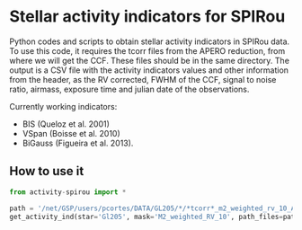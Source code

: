 # Stellar activity indicators for SPIRou
Python codes and scripts to obtain stellar activity indicators in SPIRou data. To use this code, it requires the tcorr files from the APERO reduction, from where we will get the CCF. These files should be in the same directory. The output is a CSV file with the activity indicators values and other information from the header, as the RV corrected, FWHM of the CCF, signal to noise ratio, airmass, exposure time and julian date of the observations.

Currently working indicators:
* BIS (Queloz et al. 2001)
* VSpan (Boisse et al. 2010)
* BiGauss (Figueira et al. 2013).

## How to use it
```python
from activity-spirou import *

path = '/net/GSP/users/pcortes/DATA/GL205/*/*tcorr*_m2_weighted_rv_10_AB.fits'
get_activity_ind(star='Gl205', mask='M2_weighted_RV_10', path_files=path, doplot=True)     
```
